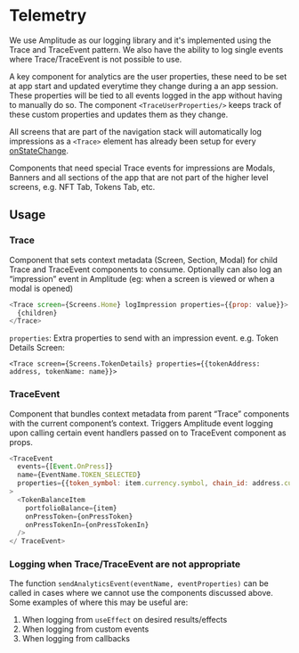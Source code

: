 # Telemetry

We use Amplitude as our logging library and it's implemented using the Trace and TraceEvent pattern. We also have the ability to log single events where Trace/TraceEvent is not possible to use.

A key component for analytics are the user properties, these need to be set at app start and updated everytime they change during a an app session. These properties will be tied to all events logged in the app without having to manually do so. The component `<TraceUserProperties/>` keeps track of these custom properties and updates them as they change.

All screens that are part of the navigation stack will automatically log impressions as a `<Trace>` element has already been setup for every [onStateChange](https://github.com/Uniswap/mobile/blob/3903efcf27f0bcb08d9e1b15e3b39a71d7d56c17/src/app/navigation/NavigationContainer.tsx#L52).

Components that need special Trace events for impressions are Modals, Banners and all sections of the app that are not part of the higher level screens, e.g. NFT Tab, Tokens Tab, etc.

## Usage

### Trace

Component that sets context metadata (Screen, Section, Modal) for child Trace and TraceEvent components to consume. Optionally can also log an “impression” event in Amplitude (eg: when a screen is viewed or when a modal is opened)

```javascript
<Trace screen={Screens.Home} logImpression properties={{prop: value}}>
  {children}
</Trace>
```

`properties`: Extra properties to send with an impression event. e.g. Token Details Screen:

`<Trace screen={Screens.TokenDetails} properties={{tokenAddress: address, tokenName: name}}>`

### TraceEvent

Component that bundles context metadata from parent “Trace” components with the current component’s context. Triggers Amplitude event logging upon calling certain event handlers passed on to TraceEvent component as props.

```javascript
<TraceEvent
  events={[Event.OnPress]}
  name={EventName.TOKEN_SELECTED}
  properties={{token_symbol: item.currency.symbol, chain_id: address.currency.chainId}}
>
  <TokenBalanceItem
    portfolioBalance={item}
    onPressToken={onPressToken}
    onPressTokenIn={onPressTokenIn}
  />
</ TraceEvent>
```

### Logging when Trace/TraceEvent are not appropriate

The function `sendAnalyticsEvent(eventName, eventProperties)` can be called in cases where we cannot use the components discussed above. Some examples of where this may be useful are:

1. When logging from `useEffect` on desired results/effects
2. When logging from custom events
3. When logging from callbacks
